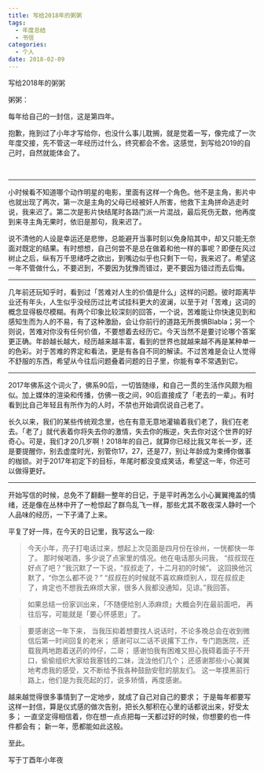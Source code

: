 ```yaml
---
title: 写给2018年的粥粥
tags:
  - 年度总结
  - 书信
categories:
  - 个人
date: 2018-02-09
---
```


写给2018年的粥粥

粥粥：

每年给自己的一封信，这是第四年。

抱歉，拖到过了小年才写给你，也没什么事儿耽搁，就是觉着一写，像完成了一次年度交接，先不管这一年经历过什么，终究都会不舍。这感觉，到写给2019的自己时，自然就能体会了。

<!--more-->   

---
小时候看不知道哪个动作明星的电影，里面有这样一个角色。他不是主角，影片中也就出现了两次，第一次是主角的父母已经被奸人所害，他救下主角拼命逃走时说，我来迟了。第二次是影片快结尾时各路门派一片混战，最后死伤无数，他再度到来寻主角无果时，依旧是那句，我来迟了。

说不清他的人设是幸运还是悲惨，总能避开当事时刻以免身陷其中，却又只能无奈面对既定的结果。有时想想，自己何尝不是总在做着和他一样的事呢？即便在风过树止之后，纵有万千思绪呼之欲出，到嘴边似乎也只剩下一句，我来迟了。希望这一年不管做什么，不要迟到，不要因为犹豫而错过，更不要因为错过而去后悔。

---

几年前还玩知乎时，看到过「苦难对人生的价值是什么」这样的问题。彼时距离毕业还有年头，人生似乎没经历过比考试挂科更大的波澜，以至于对「苦难」这词的概念显得极尽模糊。有两个印象比较深刻的回答，一个说，苦难能让你快速见到和感知生而为人的不易，有了这种激励，会让你前行的道路无所畏惧Blabla；另一个则说，苦难对你没有任何价值，不要想着去经历它。今天当然不是要讨论哪个答案更正确。年龄越长越大，经历越来越丰富，看到的世界也就越来越不再是某种单一的色彩。对于苦难的界定和看法，更是有各自不同的解读。不过苦难是会让人觉得不舒服的东西，希望从今往后问题叠着问题的日子里，你能有幸不常遇到它。

---

2017年佛系这个词火了，佛系90后，一切皆随缘，和自己一贯的生活作风颇为相似。加上媒体的渲染和传播，仿佛一夜之间，90后直接成了「老去的一辈」。有时看到比自己年轻且有所作为的人时，不禁也开始调侃说自己老了。

长久以来，我们的某些传统观念里，也在有意无意地灌输着我们老了，我们在老去。「老了」就代表着你将失去你的激情，失去你的叛逆，失去你对这个世界的好奇心。可是，我们才20几岁啊！2018年的自己，就算你已经比我又年长一岁，还是要提醒你，别去虚度时光，别管你17，27，还是77，别让年龄成为束缚你做事的枷锁。对于2017年初定下的目标，年尾时都没变成笑话，希望这一年，你还可以做得更好。

---

开始写信的时候，总免不了翻翻一整年的日记，于是平时再怎么小心翼翼掩盖的情绪，还是像在丛林中开了一枪惊起了群鸟乱飞一样，那些尤其不敢夜深人静时一个人品味的经历，一下子涌了上来。

平复了好一阵，在今天的日记里，我写这么一段:

> 今天小年，亮子打电话过来，想起上次见面是四月份在徐州，一恍都快一年了。
那时候喝酒，多少说了点家里的情况。他在电话那头问我，
“叔叔现在好点了吧？”我沉默了一下说，“叔叔走了，十二月初的时候”。
这回换他沉默了，“你怎么都不说？”
“叔叔在的时候就不喜欢麻烦别人，现在叔叔走了，肯定也不想我去麻烦大家，很多人我都没通知，见谅。”我回答。

> 如果总结一份家训出来，「不随便给别人添麻烦」大概会列在最前面吧，
再往后写，可能就是「要心怀感恩」了。

> 要感谢这一年下来，
当我压抑着想要找人说话时，不论多晚总会在收到微信后第一时间回复的老米；
感谢可以二话不说撂下工作，专门跑医院，还载我两地跑着送药的帅仔，二哥；
感谢怕我有困难又担心我碍着面子不开口，偷偷组织大家给我塞钱的二妹，泷泷他们几个；
还感谢那些小心翼翼地考虑我的感受，又不断给予我各种鼓励安慰的朋友们。
这一年摸黑前行路上，他们是为我亮起的灯，说多矫情，再度感谢。

越来越觉得很多事情到了一定地步，就成了自己对自己的要求；
于是每年都要写这样一封信，算是仪式感的做次告别，把长久郁积在心里的话都说出来，好受太多；
一直坚定得相信着，你在想一点点把每一天都过好的时候，你想要的也一件件都会有；
新一年，愿都能如此这般。

至此。

写于丁酉年小年夜


